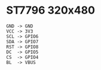 # ST7796 320x480


```text
GND -> GND
VCC -> 3V3
SCL -> GPIO6
SDA -> GPIO7
RST -> GPIO8
DC  -> GPIO5
CS  -> GPIO4
BL  -> VBUS
```